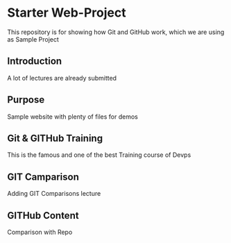 # Starter Web-Project

This repository is for showing how Git and GitHub work, which we are using as Sample Project

## Introduction
A lot of lectures are already submitted

## Purpose

Sample website with plenty of files for demos

## Git & GITHub Training
This is the famous and one of the best Training course of 
Devps

## GIT Camparison
Adding GIT Comparisons lecture

## GITHub Content
Comparison with Repo
